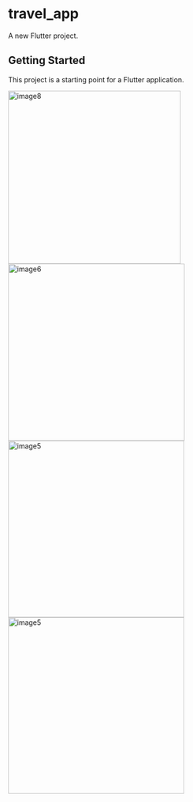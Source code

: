 # travel_app

A new Flutter project.

## Getting Started

This project is a starting point for a Flutter application.

  <img width="350" alt="image8" src="https://user-images.githubusercontent.com/103435986/163035505-223ec03a-c119-4af2-9a73-2ead62f69cdf.png">
  <img width="358" alt="image6" src="https://user-images.githubusercontent.com/103435986/163035957-1bdc07b7-d152-4f3e-add9-d72894a6ae14.png">
<img width="357" alt="image5" src="https://user-images.githubusercontent.com/103435986/163035977-f34bd6a6-ba5c-4b7b-a04f-dc0e2ca714d4.png">
<img width="357" alt="image5" src="https://user-images.githubusercontent.com/103435986/163036011-3776ff8e-b2b2-4e1d-9e09-000817d36ba3.png">


